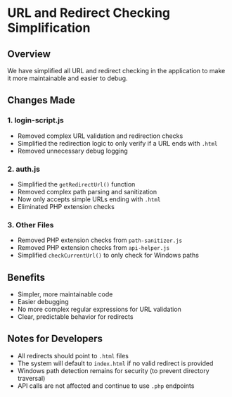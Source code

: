 # URL and Redirect Checking Simplification

## Overview
We have simplified all URL and redirect checking in the application to make it more maintainable and easier to debug.

## Changes Made

### 1. login-script.js
- Removed complex URL validation and redirection checks
- Simplified the redirection logic to only verify if a URL ends with `.html`
- Removed unnecessary debug logging

### 2. auth.js
- Simplified the `getRedirectUrl()` function
- Removed complex path parsing and sanitization
- Now only accepts simple URLs ending with `.html`
- Eliminated PHP extension checks

### 3. Other Files
- Removed PHP extension checks from `path-sanitizer.js`
- Removed PHP extension checks from `api-helper.js`
- Simplified `checkCurrentUrl()` to only check for Windows paths

## Benefits
- Simpler, more maintainable code
- Easier debugging
- No more complex regular expressions for URL validation
- Clear, predictable behavior for redirects

## Notes for Developers
- All redirects should point to `.html` files
- The system will default to `index.html` if no valid redirect is provided
- Windows path detection remains for security (to prevent directory traversal)
- API calls are not affected and continue to use `.php` endpoints
